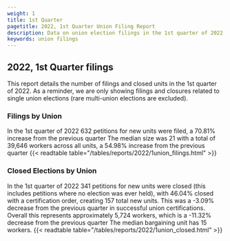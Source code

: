 ```yaml
---
weight: 1
title: 1st Quarter
pagetitle: 2022, 1st Quarter Union Filing Report
description: Data on union election filings in the 1st quarter of 2022
keywords: union filings
---
```


## 2022, 1st Quarter filings

This report details the number of filings and closed units in the 1st quarter of 2022. As a reminder, we are only showing filings and closures related to single union elections (rare multi-union elections are excluded).

### Filings by Union
In the 1st quarter of 2022 632 petitions for new units were filed, a 70.81% increase from the previous quarter The median size was 21 with a total of 39,646 workers across all units, a 54.98% increase from the previous quarter
{{< readtable table="/tables/reports/2022/1union_filings.html" >}}

### Closed Elections by Union
In the 1st quarter of 2022 341 petitions for new units were closed (this includes petitions where no election was ever held), with 46.04% closed with a certification order, creating 157 total new units. This was a -3.09% decrease from the previous quarter in successful union certifications. Overall this represents approximately 5,724 workers, which is a -11.32% decrease from the previous quarter The median bargaining unit has 15 workers.
{{< readtable table="/tables/reports/2022/1union_closed.html" >}}
